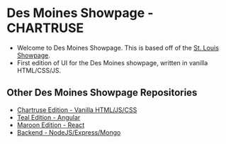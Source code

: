 # Des Moines Showpage - CHARTRUSE

- Welcome to Des Moines Showpage. This is based off of the [St. Louis Showpage](https://stlshowpage.com/).
- First edition of UI for the Des Moines showpage, written in vanilla HTML/CSS/JS.

## Other Des Moines Showpage Repositories

- [Chartruse Edition - Vanilla HTML/JS/CSS](https://github.com/adam-on-the-internet/des-moines-showpage-chartruse)
- [Teal Edition - Angular](https://github.com/adam-on-the-internet/des-moines-showpage-teal)
- [Maroon Edition - React]()
- [Backend - NodeJS/Express/Mongo](https://github.com/adam-on-the-internet/basic-express-app)
